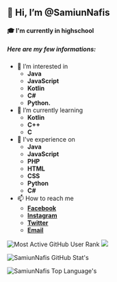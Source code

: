 ## 👋 Hi, I’m **@SamiunNafis**
#### 🎓 I'm currently in highschool
##### _Here are my few informations:_

- 👀 I’m interested in 
    - **Java**
    - **JavaScript** 
    - **Kotlin**
    - **C#**
    - **Python.**
- 🌱 I’m currently learning 
    - **Kotlin**
    - **C++**
    - **C**
- 🏅 I've experience on 
    - **Java**
    - **JavaScript**
    - **PHP**
    - **HTML**
    - **CSS**
    - **Python**
    - **C#**
- 📫 How to reach me
    - [**Facebook**](https://www.facebook.com/SamiunNafis0)
    - [**Instagram**](https://instagram.com/samiunnafis)
    - [**Twitter**](https://twitter.com/samiunnafis)
    - [**Email**](mailto:luea099@gmail.com)

![Most Active GitHub User Rank](https://enibdhv97zm33sz.m.pipedream.net)
![](https://visitor-badge.glitch.me/badge?page_id=SamiunNafis)

![SamiunNafis GitHub Stat's](https://github-readme-stats.vercel.app/api?username=SamiunNafis&include_all_commits=true)

![SamiunNafis Top Language's](https://github-readme-stats.vercel.app/api/top-langs/?username=SamiunNafis&layout=compact)


<!---
SamiunNafis/SamiunNafis is a ✨ special ✨ repository because its `README.md` (this file) appears on your GitHub profile.
You can click the Preview link to take a look at your changes.
--->
